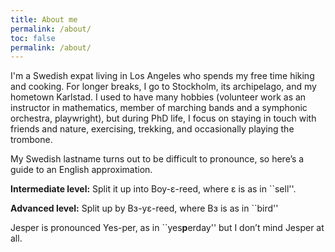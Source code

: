```yaml
---
title: About me
permalink: /about/
toc: false
permalink: /about/
---
```


I'm a Swedish expat living in Los Angeles who spends my free time hiking and cooking. For longer breaks, I go to Stockholm, its archipelago, and my hometown Karlstad. I used to have many hobbies (volunteer work as an instructor in mathematics, member of marching bands and a symphonic orchestra, playwright), but during PhD life, I focus on staying in touch with friends and nature, exercising, trekking, and occasionally playing the trombone.

My Swedish lastname turns out to be difficult to pronounce, so here’s a guide to an English approximation.

**Intermediate level:** Split it up into Boy-ɛ-reed, where ɛ is as in ``sell''.

**Advanced level:** Split up by Bɜ-yɛ-reed, where Bɜ is as in ``bird''

Jesper is pronounced Yes-per, as in ``yes**p**erday'' but I don’t mind Jesper at all.
